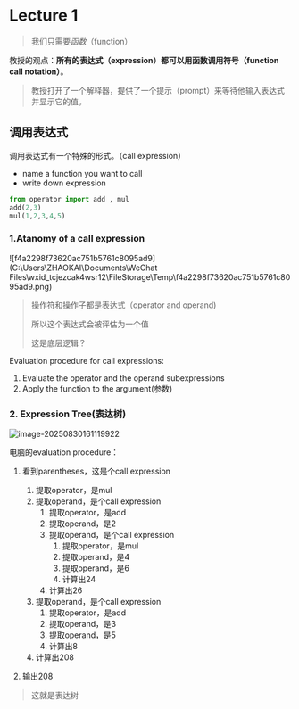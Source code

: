 # Lecture 1

> 我们只需要*函数*（function）

 教授的观点：**所有的表达式（expression）都可以用函数调用符号（function call notation）**。

> 教授打开了一个解释器，提供了一个提示（prompt）来等待他输入表达式并显示它的值。

## 调用表达式

调用表达式有一个特殊的形式。（call expression）

* name a function you want to call
* write down expression

```python
from operator import add , mul
add(2,3)
mul(1,2,3,4,5)
```

### 1.Atanomy of a call expression

![f4a2298f73620ac751b5761c8095ad9](C:\Users\ZHAOKAI\Documents\WeChat Files\wxid_tcjezcak4wsr12\FileStorage\Temp\f4a2298f73620ac751b5761c8095ad9.png)

> 操作符和操作子都是表达式（operator and operand)
>
> 所以这个表达式会被评估为一个值
>
> 这是底层逻辑？

Evaluation procedure for call expressions:

1. Evaluate the operator and the operand subexpressions
2. Apply the function to the argument(参数)

 ### 2. Expression Tree(表达树)

![image-20250830161119922](C:\Users\ZHAOKAI\AppData\Roaming\Typora\typora-user-images\image-20250830161119922.png)

电脑的evaluation procedure：

1. 看到parentheses，这是个call expression
   1. 提取operator，是mul
   2. 提取operand，是个call expression
      1. 提取operator，是add
      2. 提取operand，是2
      3. 提取operand，是个call expression
         1. 提取operator，是mul
         2. 提取operand，是4
         3. 提取operand，是6
         4. 计算出24
      4. 计算出26
   3. 提取operand，是个call expression
      1. 提取operator，是add
      2. 提取operand，是3
      3. 提取operand，是5
      4. 计算出8
   4. 计算出208

2. 输出208

> 这就是表达树
